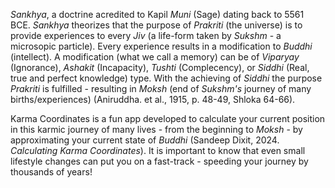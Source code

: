 *Sankhya*, a doctrine acredited to Kapil *Muni* (Sage) dating back to 5561 BCE. *Sankhya* theorizes that the purpose of *Prakriti* (the universe) is to provide experiences to every *Jiv* (a life-form taken by *Sukshm* - a microsopic particle). Every experience results in a modification to *Buddhi* (intellect). A modification (what we call a memory) can be of *Viparyay* (Ignorance), *Ashakit* (Incapacity), *Tushti* (Complecency), or *Siddhi* (Real, true and perfect knowledge) type. With the achieving of *Siddhi* the purpose *Prakriti* is fulfilled - resulting in *Moksh* (end of *Sukshm's* journey of many births/experiences) (Aniruddha. et al., 1915, p. 48-49, Shloka 64-66).
 
 Karma Coordinates is a fun app developed to calculate your current position in this karmic journey of many lives - from the beginning to *Moksh* - by approximating your current state of *Buddhi* (Sandeep Dixit, 2024. *Calculating Karma Coordinates*). It is important to know that even small lifestyle changes can put you on a fast-track - speeding your journey by thousands of years!
